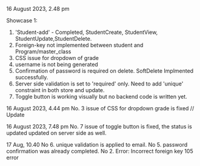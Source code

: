 16 August 2023, 2.48 pm

Showcase 1: 
1. 'Student-add' - Completed, StudentCreate, StudentView, StudentUpdate,StudentDelete.
2. Foreign-key not implemented between student and Program/master_class
3. CSS issue for dropdown of grade
4. username is not being generated
5. Confirmation of password is required on delete. SoftDelete Implmented successfully.
6. Server side validation is set to 'required' only. Need to add 'unique' constraint in both store and update.
7. Toggle button is working visually but no backend code is written yet.



16 August 2023, 4.44 pm
No. 3 issue of CSS for dropdown grade is fixed // Update

16 August 2023, 7.48 pm
No. 7 issue of toggle button is fixed, the status is updated updated on server side as well.

17 Aug, 10.40
No 6. unique validation is applied to email.
No  5. password confirmation was already completed.
No 2. Error: Incorrect foreign key 105 error


